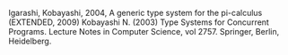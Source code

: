 
Igarashi, Kobayashi, 2004, A generic type system for the pi-calculus (EXTENDED, 2009)
Kobayashi N. (2003) Type Systems for Concurrent Programs. Lecture Notes in Computer Science, vol 2757. Springer, Berlin, Heidelberg.
